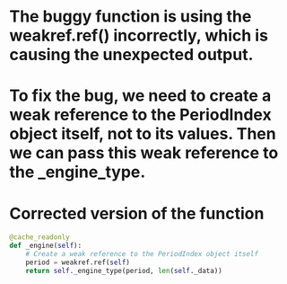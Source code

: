 # The buggy function is using the weakref.ref() incorrectly, which is causing the unexpected output.

# To fix the bug, we need to create a weak reference to the PeriodIndex object itself, not to its values. Then we can pass this weak reference to the _engine_type.

# Corrected version of the function
```python
@cache_readonly
def _engine(self):
    # Create a weak reference to the PeriodIndex object itself
    period = weakref.ref(self)
    return self._engine_type(period, len(self._data))
```